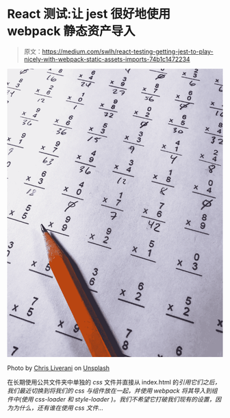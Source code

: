 # React 测试:让 jest 很好地使用 webpack 静态资产导入

> 原文：<https://medium.com/swlh/react-testing-getting-jest-to-play-nicely-with-webpack-static-assets-imports-74b1c1472234>

![](img/700d77eeefa23ef6f778b6c1b4364804.png)

Photo by [Chris Liverani](https://unsplash.com/@chrisliverani?utm_source=medium&utm_medium=referral) on [Unsplash](https://unsplash.com?utm_source=medium&utm_medium=referral)

在长期使用公共文件夹中单独的 *css* 文件并直接从 index.html 的*引用它们之后，我们最近切换到将我们的 *css* 与组件放在一起，并使用 *webpack* 将其导入到组件中(使用 *css-loader* 和 *style-loader* )。我们不希望它打破我们现有的设置，因为为什么，还有谁在使用 *css* 文件…*